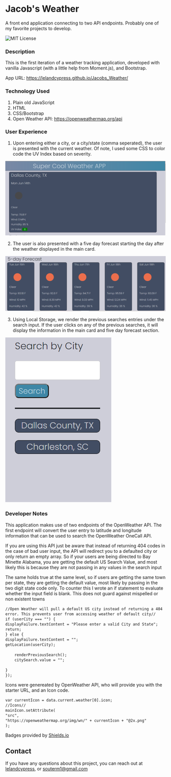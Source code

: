 # Jacob's Weather
A front end application connecting to two API endpoints. Probably one of my favorite projects to develop. 

![MIT License](https://img.shields.io/badge/License-MIT-brightgreen)

### **Description**

This is the first iteration of a weather tracking application, developed with vanilla Javascript (with a little help from Moment.js), and Bootstrap.

App URL: https://lelandcypress.github.io/Jacobs_Weather/


### Technology Used
1. Plain old JavaScript
2. HTML
3. CSS/Bootstrap
4. Open Weather API: https://openweathermap.org/api

### **User Experience**

1. Upon entering either a city, or a city/state (comma seperated), the user is presented with the current weather. Of note, I used some CSS to color code the UV Index based on severity.

![Current Weather Card](assets/md/Current-Weather.PNG)

2. The user is also presented with a five day forecast starting the day after the weather displayed in the main card.

![Five Day Forecast](assets/md/5-day-forecast.PNG)

3. Using Local Storage, we render the previous searches entries under the search input. If the user clicks on any of the previous searches, it will display the information in the main card and five day forecast section.

![User Search History](assets/md/Search-History.PNG)

### **Developer Notes**

This application makes use of two endpoints of the OpenWeather API. The first endpoint will convert the user entry to latitude and longitude information that can be used to search the OpenWeather OneCall API.

If you are using this API just be aware that instead of returning 404 codes in the case of bad user input, the API will redirect you to a defaulted city or only return an empty array. So if your users are being directed to Bay Minette Alabama, you are getting the default US Search Value, and most likely this is because they are not passing in any values in the search input

The same holds true at the same level, so if users are getting the same town per state, they are getting the default value, most likely by passing in the two digit state code only. To counter this I wrote an if statement to evaluate whether the input field is blank. This does not guard against mispelled or non existent towns

```
//Open Weather will pull a default US city instead of returning a 404 error. This prevents user from accessing weather of default city//
if (userCity === "") {
displayFailure.textContent = "Please enter a valid City and State";
return;
} else {
displayFailure.textContent = "";
getLocation(userCity);

    renderPreviousSearch();
    citySearch.value = "";

}
});
```

Icons were genereated by OpenWeather API, who will provide you with the starter URL, and an Icon code.

```
var currentIcon = data.current.weather[0].icon;
//Icons//
mainIcon.setAttribute(
"src",
"https://openweathermap.org/img/wn/" + currentIcon + "@2x.png"
);
```

Badges provided by [Shields.io](https://shields.io/)

## Contact
If you have any questions about this project, you can reach out at [lelandcypress](https://github.com/lelandcypress), or souterm1@gmail.com
